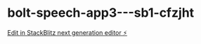 # bolt-speech-app3---sb1-cfzjht

[Edit in StackBlitz next generation editor ⚡️](https://stackblitz.com/~/github.com/patjfree/bolt-speech-app3---sb1-cfzjht)